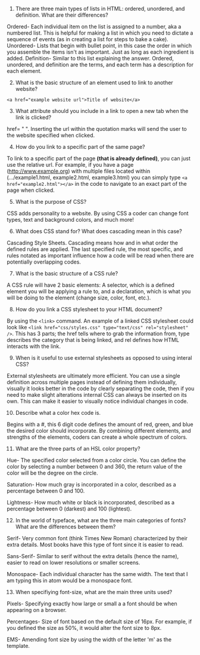 1. There are three main types of lists in HTML: ordered, unordered, and definition. What are their differences?

Ordered- Each individual item on the list is assigned to a number, aka a numbered list. This is helpful for making a list in which you need to dictate a sequence of events (as in creating a list for steps to bake a cake).
Unordered- Lists that begin with bullet point, in this case the order in which you assemble the items isn't as important. Just as long as each ingredient is added.
Definition- Similar to this list explaining the answer. Ordered, unordered, and definition are the terms, and each term has a description for each element.

2. What is the basic structure of an element used to link to another website?

```<a href="example website url">Title of website</a>```

3. What attribute should you include in a link to open a new tab when the link is clicked?

href= " ". Inserting the url within the quotation marks will send the user to the website specified when clicked.

4. How do you link to a specific part of the same page?

To link to a specific part of the page <b>(that is already defined)</b>, you can just use the relative url. For example, if you have a page (http://www.example.org) with multiple files located within (.../example1.html, example2.html, example3.html) you can simply type ```<a href="example2.html"></a>``` in the code to navigate to an exact part of the page when clicked.

5. What is the purpose of CSS?

CSS adds personality to a website. By using CSS a coder can change font types, text and background colors, and much more!

6. What does CSS stand for? What does cascading mean in this case?

Cascading Style Sheets. Cascading means how and in what order the defined rules are applied. The last specified rule, the most specific, and rules notated as important influence how a code will be read when there are potentially overlapping codes.

7. What is the basic structure of a CSS rule?

A CSS rule will have 2 basic elements: A selector, which is a defined element you will be applying a rule to, and a declaration, which is what you will be doing to the element (change size, color, font, etc.).

8. How do you link a CSS stylesheet to your HTML document?

By using the ```<link>``` command. An example of a linked CSS stylesheet could look like ```<link href="css/styles.css" type="text/css" rel="stylesheet" />```. This has 3 parts; the href tells where to grab the information from, type describes the category that is being linked, and rel defines how HTML interacts with the link.

9. When is it useful to use external stylesheets as opposed to using interal CSS?

External stylesheets are ultimately more efficient. You can use a single definition across multiple pages instead of defining them individually, visually it looks better in the code by clearly separating the code, then if you need to make slight alterations internal CSS can always be inserted on its own. This can make it easier to visually notice individual changes in code.

10. Describe what a color hex code is.

Begins with a #, this 6 digit code defines the amount of red, green, and blue the desired color should incorporate. By combining different elements, and strengths of the elements, coders can create a whole spectrum of colors.

11. What are the three parts of an HSL color property?

Hue- The specified color selected from a color circle. You can define the color by selecting a number between 0 and 360, the return value of the color will be the degree on the circle.

Saturation- How much gray is incorporated in a color, described as a percentage between 0 and 100.

Lightness- How much white or black is incorporated, described as a percentage between 0 (darkest) and 100 (lightest).

12. In the world of typeface, what are the three main categories of fonts? What are the differences between them?

Serif- Very common font (think Times New Roman) characterized by their extra details. Most books have this type of font since it is easier to read.

Sans-Serif- Similar to serif without the extra details (hence the name), easier to read on lower resolutions or smaller screens.

Monospace- Each individual character has the same width. The text that I am typing this in atom would be a monospace font.

13. When specifiying font-size, what are the main three units used?

Pixels- Specifying exactly how large or small a a font should be when appearing on a browser.

Percentages- Size of font based on the default size of 16px. For example, if you defined the size as 50%, it would alter the font size to 8px.

EMS- Amending font size by using the width of the letter 'm' as the template.
